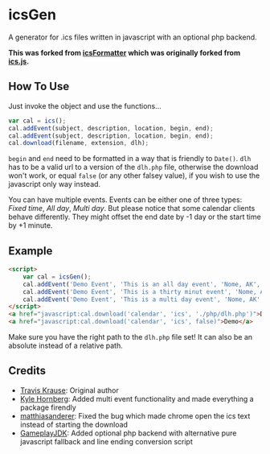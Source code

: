 icsGen
======

A generator for .ics files written in javascript with an optional php backend.

**This was forked from [icsFormatter](https://github.com/matthiasanderer/icsFormatter) which was originally forked from [ics.js](https://github.com/nwcell/ics.js).**


How To Use
----------
Just invoke the object and use the functions...

```javascript
var cal = ics();
cal.addEvent(subject, description, location, begin, end);
cal.addEvent(subject, description, location, begin, end);
cal.download(filename, extension, dlh);
```

`begin` and `end` need to be formatted in a way that is friendly to `Date()`. `dlh` has to be a valid url to a version of the `dlh.php` file, otherwise the download won't work, or equal `false` (or any other falsey value), if you wish to use the javascript only way instead.

You can have multiple events. Events can be either one of three types: *Fixed time*, *All day*, *Multi day*.
But please notice that some calendar clients behave differently. They might offset the end date by -1 day or the start time by +1 minute.


Example
-------

```html
<script>
    var cal = icsGen();
    cal.addEvent('Demo Event', 'This is an all day event', 'Nome, AK', '8/7/2015', '8/7/2015');
    cal.addEvent('Demo Event', 'This is a thirty minut event', 'Nome, AK', '8/7/2015 5:30 pm', '8/7/2015 6:00 pm');
    cal.addEvent('Demo Event', 'This is a multi day event', 'Nome, AK', '8/7/2015', '8/9/2015');
</script>
<a href="javascript:cal.download('calendar', 'ics', './php/dlh.php')">Demo</a> <!-- with php backend    -->
<a href="javascript:cal.download('calendar', 'ics', false)">Demo</a>           <!-- without php backend -->
```

Make sure you have the right path to the `dlh.php` file set! It can also be an absolute instead of a relative path.


Credits
-------

* [Travis Krause](https://github.com/nwcell): Original author
* [Kyle Hornberg](https://github.com/khornberg): Added multi event functionality and made everything a package firendly
* [matthiasanderer](https://github.com/matthiasanderer): Fixed the bug which made chrome open the ics text instead of starting the download
* [GameplayJDK](https://github.com/GameplayJDK): Added optional php backend with alternative pure javascript fallback and line ending conversion script
